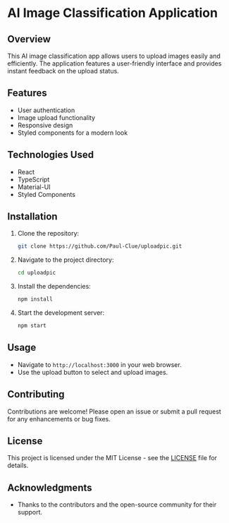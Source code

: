 # AI Image Classification Application

## Overview
This AI image classification app allows users to upload images easily and efficiently. The application features a user-friendly interface and provides instant feedback on the upload status.

## Features
- User authentication
- Image upload functionality
- Responsive design
- Styled components for a modern look

## Technologies Used
- React
- TypeScript
- Material-UI
- Styled Components

## Installation

1. Clone the repository:
   ```bash
   git clone https://github.com/Paul-Clue/uploadpic.git
   ```

2. Navigate to the project directory:
   ```bash
   cd uploadpic
   ```

3. Install the dependencies:
   ```bash
   npm install
   ```

4. Start the development server:
   ```bash
   npm start
   ```

## Usage
- Navigate to `http://localhost:3000` in your web browser.
- Use the upload button to select and upload images.

## Contributing
Contributions are welcome! Please open an issue or submit a pull request for any enhancements or bug fixes.

## License
This project is licensed under the MIT License - see the [LICENSE](LICENSE) file for details.

## Acknowledgments
- Thanks to the contributors and the open-source community for their support.